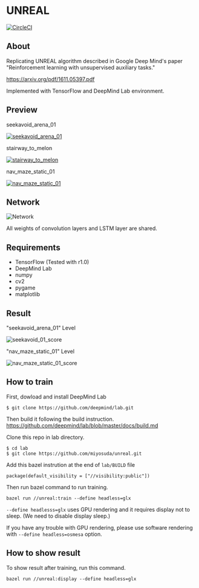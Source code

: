 # UNREAL

[![CircleCI](https://circleci.com/gh/miyosuda/unreal.svg?style=svg)](https://circleci.com/gh/miyosuda/unreal)

## About

Replicating UNREAL algorithm described in Google Deep Mind's paper "Reinforcement learning with unsupervised auxiliary tasks."

https://arxiv.org/pdf/1611.05397.pdf

Implemented with TensorFlow and DeepMind Lab environment.

## Preview
seekavoid_arena_01

[![seekavoid_arena_01](./doc/display0.png)](https://youtu.be/1jF3gAdXfio)

stairway_to_melon

[![stairway_to_melon](./doc/display1.png)](https://youtu.be/FDA8QqUgdbo)

nav_maze_static_01

[![nav_maze_static_01](./doc/display2.png)](https://youtu.be/xHK0qBeH3-I)

## Network
![Network](./doc/network0.png)

All weights of convolution layers and LSTM layer are shared.

## Requirements

- TensorFlow (Tested with r1.0)
- DeepMind Lab
- numpy
- cv2
- pygame
- matplotlib

## Result
"seekavoid_arena_01" Level

![seekavoid_01_score](./doc/graph_seekavoid_01.png)

"nav_maze_static_01" Level

![nav_maze_static_01_score](./doc/graph_nav_maze_static_01.png)


## How to train
First, dowload and install DeepMind Lab
```
$ git clone https://github.com/deepmind/lab.git
```
Then build it following the build instruction. 
https://github.com/deepmind/lab/blob/master/docs/build.md

Clone this repo in lab directory.
```
$ cd lab
$ git clone https://github.com/miyosuda/unreal.git
```
Add this bazel instrution at the end of `lab/BUILD` file

```
package(default_visibility = ["//visibility:public"])
```

Then run bazel command to run training.
```
bazel run //unreal:train --define headless=glx
```
`--define headlesss=glx` uses GPU rendering and it requires display not to sleep. (We need to disable display sleep.)

If you have any trouble with GPU rendering, please use software rendering with `--define headless=osmesa` option.

## How to show result

To show result after training, run this command.
```
bazel run //unreal:display --define headless=glx
```
